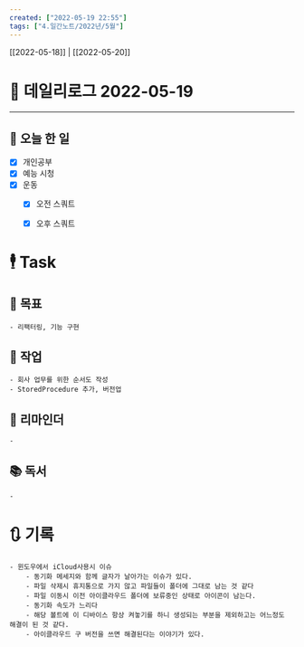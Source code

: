 ```yaml
---
created: ["2022-05-19 22:55"]
tags: ["4.일간노트/2022년/5월"]
---
```


[[2022-05-18]] | [[2022-05-20]]

# 📅 데일리로그  2022-05-19

---
## 🔷 오늘 한 일
- [x] 개인공부
- [x] 예능 시청
- [x] 운동
	- [x] 오전 스쿼트
	- [x] 오후 스쿼트


# 🕴 Task
## 🎯 목표
	- 리팩터링, 기능 구현
## 🚀 작업
	- 회사 업무를 위한 순서도 작성
	- StoredProcedure 추가, 버전업
## 📕 리마인더
	- 
## 📚 독서
	- 

# 🔃 기록
	- 윈도우에서 iCloud사용시 이슈
		- 동기화 메세지와 함께 글자가 날아가는 이슈가 있다.
		- 파일 삭제시 휴지통으로 가지 않고 파일들이 폴더에 그대로 남는 것 같다
		- 파일 이동시 이전 아이클라우드 폴더에 보류중인 상태로 아이콘이 남는다.
		- 동기화 속도가 느리다
		- 해당 볼트에 이 디바이스 항상 켜놓기를 하니 생성되는 부분을 제외하고는 어느정도 해결이 된 것 같다.
		- 아이클라우드 구 버전을 쓰면 해결된다는 이야기가 있다.
